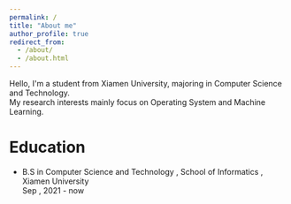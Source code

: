 ```yaml
---
permalink: /
title: "About me"
author_profile: true
redirect_from: 
  - /about/
  - /about.html
---
```

Hello, I'm a student from Xiamen University, majoring in Computer Science and Technology.  
My research interests mainly focus on Operating System and Machine Learning.

Education
======
* B.S in Computer Science and Technology , School of Informatics , Xiamen University   
  Sep , 2021 - now 


